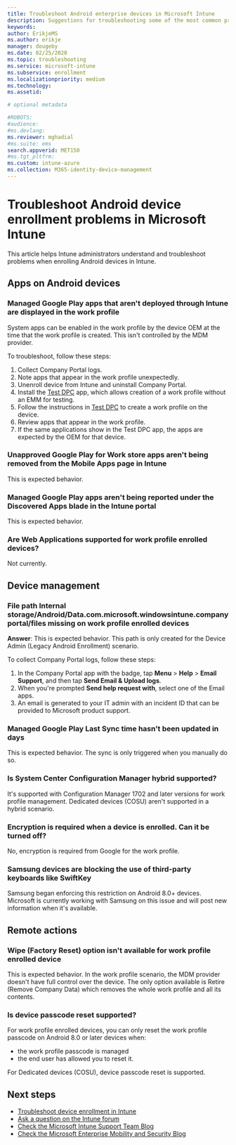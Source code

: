 ```yaml
---
title: Troubleshoot Android enterprise devices in Microsoft Intune
description: Suggestions for troubleshooting some of the most common problems when you enroll Android devices in Intune.
keywords:
author: ErikjeMS
ms.author: erikje
manager: dougeby
ms.date: 02/25/2020
ms.topic: troubleshooting
ms.service: microsoft-intune
ms.subservice: enrollment
ms.localizationpriority: medium
ms.technology:
ms.assetid: 

# optional metadata

#ROBOTS:
#audience:
#ms.devlang:
ms.reviewer: mghadial
#ms.suite: ems
search.appverid: MET150
#ms.tgt_pltfrm:
ms.custom: intune-azure
ms.collection: M365-identity-device-management
---
```


# Troubleshoot Android device enrollment problems in Microsoft Intune

This article helps Intune administrators understand and troubleshoot problems when enrolling Android devices in Intune.

## Apps on Android devices

### Managed Google Play apps that aren't deployed through Intune are displayed in the work profile
System apps can be enabled in the work profile by the device OEM at the time that the work profile is created. This isn't controlled by the MDM provider.

To troubleshoot, follow these steps:

  1. Collect Company Portal logs.
  2. Note apps that appear in the work profile unexpectedly.
  3. Unenroll device from Intune and uninstall Company Portal.
  4. Install the [Test DPC](https://play.google.com/store/apps/details?id=com.afwsamples.testdpc) app, which allows creation of a work profile without an EMM for testing.
  5. Follow the instructions in [Test DPC](https://play.google.com/store/apps/details?id=com.afwsamples.testdpc) to create a work profile on the device.
  6. Review apps that appear in the work profile. 
  7. If the same applications show in the Test DPC app, the apps are expected by the OEM for that device.

### Unapproved Google Play for Work store apps aren't being removed from the Mobile Apps page in Intune
This is expected behavior.

### Managed Google Play apps aren't being reported under the Discovered Apps blade in the Intune portal
This is expected behavior.

### Are Web Applications supported for work profile enrolled devices?
Not currently.

## Device management

### File path Internal storage/Android/Data.com.microsoft.windowsintune.companyportal/files missing on work profile enrolled devices

  **Answer**: This is expected behavior. This path is only created for the Device Admin (Legacy Android Enrollment) scenario.

  To collect Company Portal logs, follow these steps:

  1. In the Company Portal app with the badge, tap **Menu** > **Help** > **Email Support**, and then tap **Send Email & Upload logs**. 
  2. When you're prompted **Send help request with**, select one of the Email apps.
  3. An email is generated to your IT admin with an incident ID that can be provided to Microsoft product support.

### Managed Google Play Last Sync time  hasn't been updated in days
This is expected behavior. The sync is only triggered when you manually do so.

### Is System Center Configuration Manager hybrid supported?
It's supported with Configuration Manager 1702 and later versions for work profile management. Dedicated devices (COSU) aren't supported in a hybrid scenario.

### Encryption is required when a device is enrolled. Can it be turned off?
No, encryption is required from Google for the work profile. 

### Samsung devices are blocking the use of third-party keyboards like SwiftKey
Samsung began enforcing this restriction on Android 8.0+ devices. Microsoft is currently working with Samsung on this issue and will post new information when it's available.

## Remote actions

### Wipe (Factory Reset) option isn't available for work profile enrolled device
This is expected behavior. In the work profile scenario, the MDM provider doesn't have full control over the device. The only option available is Retire (Remove Company Data) which removes the whole work profile and all its contents.

### Is device passcode reset supported?
For work profile enrolled devices, you can only reset the work profile passcode on Android 8.0 or later devices when:
- the work profile passcode is managed
- the end user has allowed you to reset it.

For Dedicated devices (COSU), device passcode reset is supported.


## Next steps

- [Troubleshoot device enrollment in Intune](../troubleshoot-device-enrollment-in-intune.md)
- [Ask a question on the Intune forum](https://social.technet.microsoft.com/Forums/%7Blang-locale%7D/home?category=microsoftintune&filter=alltypes&sort=lastpostdesc)
- [Check the Microsoft Intune Support Team Blog](https://techcommunity.microsoft.com/t5/Intune-Customer-Success/bg-p/IntuneCustomerSuccess)
- [Check the Microsoft Enterprise Mobility and Security Blog](https://techcommunity.microsoft.com/t5/Azure-Active-Directory-Identity/Announcing-the-public-preview-of-Azure-AD-group-based-license/ba-p/245210)